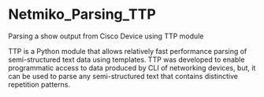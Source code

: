 # Netmiko_Parsing_TTP
Parsing a show output from Cisco Device using TTP module

TTP is a Python module that allows relatively fast performance parsing of semi-structured text data using templates. TTP was developed to enable programmatic access to data produced by CLI of networking devices, but, it can be used to parse any semi-structured text that contains distinctive repetition patterns.
